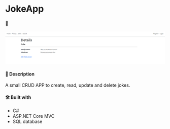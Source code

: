 # JokeApp

#### 🧪
![Image](demo.png)

#### 📝 Description
A small CRUD APP to create, read, update and delete jokes.  

#### 🛠️ Built with
 * C#
 * ASP.NET Core MVC
 * SQL database
